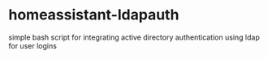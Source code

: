 # homeassistant-ldapauth

simple bash script for integrating active directory authentication using ldap for user logins
